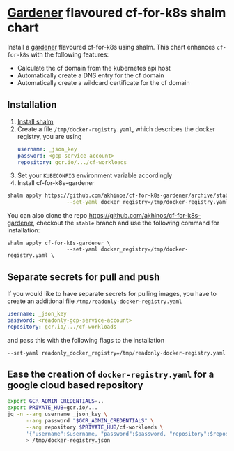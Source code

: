 # [Gardener](https://gardener.cloud/) flavoured cf-for-k8s shalm chart

Install a [gardener](https://gardener.cloud/) flavoured cf-for-k8s using shalm. This chart enhances `cf-for-k8s` with the following features:

* Calculate the cf domain from the kubernetes api host
* Automatically create a DNS entry for the cf domain
* Automatically create a wildcard certificate for the cf domain

## Installation


1. [Install shalm](https://github.com/wonderix/shalm/blob/master/doc/installation.md)
1. Create a file `/tmp/docker-registry.yaml`, which describes the docker registry, you are using
   ```yaml
   username: _json_key
   password: <gcp-service-account>
   repository: gcr.io/.../cf-workloads
   ```
1. Set your `KUBECONFIG` environment variable accordingly
1. Install cf-for-k8s-gardener

```bash
shalm apply https://github.com/akhinos/cf-for-k8s-gardener/archive/stable.zip \
                   --set-yaml docker_registry=/tmp/docker-registry.yaml
```

You can also clone the repo https://github.com/akhinos/cf-for-k8s-gardener, checkout the `stable` branch and use the following command for installation:

```
shalm apply cf-for-k8s-gardener \
                   --set-yaml docker_registry=/tmp/docker-registry.yaml \
```

## Separate secrets for pull and push

If you would like to have separate secrets for pulling images, you have to create an additional file `/tmp/readonly-docker-registry.yaml`

   ```yaml
   username: _json_key
   password: <readonly-gcp-service-account>
   repository: gcr.io/.../cf-workloads
   ```

and pass this with the following flags to the installation

```
--set-yaml readonly_docker_registry=/tmp/readonly-docker-registry.yaml
```

## Ease the creation of `docker-registry.yaml` for a google cloud based repository

```bash
export GCR_ADMIN_CREDENTIALS=..
export PRIVATE_HUB=gcr.io/...
jq -n --arg username _json_key \
      --arg password "$GCR_ADMIN_CREDENTIALS" \
      --arg repository $PRIVATE_HUB/cf-workloads \
      '{"username":$username, "password":$password, "repository":$repository}' \
      > /tmp/docker-registry.json
```